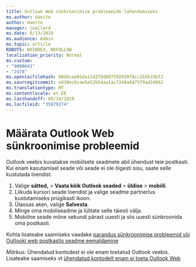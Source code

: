 ```yaml
---
title: Outlook Web sünkroonimise probleemide lahendamiseks
ms.author: daeite
author: daeite
manager: joallard
ms.date: 6/13/2019
ms.audience: Admin
ms.topic: article
ROBOTS: NOINDEX, NOFOLLOW
localization_priority: Normal
ms.custom:
- "9000641"
- "2478"
ms.openlocfilehash: 88d6cae01da1142f0d087592920f8cc2b5b33bf2
ms.sourcegitcommit: ed30ec6cae5e52b54aa1ac7248a847579ad16062
ms.translationtype: MT
ms.contentlocale: et-EE
ms.lasthandoff: 06/19/2019
ms.locfileid: "35079274"
---
```

# <a name="fix-outlook-on-the-web-sync-issues"></a>Määrata Outlook Web sünkroonimise probleemid

Outlook veebis kuvatakse mobiilsete seadmete abil ühendust teie postkasti. Kui enam kasutamisel seade või seade ei ole õigesti sisu, saate selle kustutada loendist.

1. Valige **sätted,** > **Vaata kõik Outlook seaded** > **üldise** > **mobiili**.
1. Liikuda kursori seade loendist ja valige seadme partnerlus kustutamiseks prügikasti ikoon.
1. Ülaosas aken, valige **Salvesta**.
1. Minge oma mobiilseadme ja lülitate selle täiesti välja.
1. Mobiilne seade mõne sekundi pärast uuesti ja siis uuesti sünkroonida oma postkasti.

Kohta lisateabe saamiseks vaadake [parandus sünkroonimise probleemid või Outlooki web postkastis seadme eemaldamine](https://support.office.com/article/775ed31c-05bd-4ee4-b1b3-33fad7b5b992)

*Märkus:* Ühendatud kontodest ei ole enam toetatud Outlook veebis. Lisateabe saamiseks vt [ühendatud kontodelt enam ei toeta Outlook Web](https://support.office.com/article/5cc526bf-e928-4a99-8b9f-5e089df7d887)